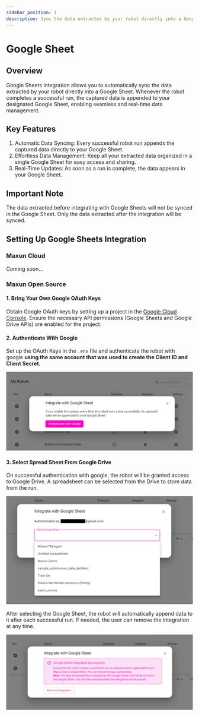```yaml
---
sidebar_position: 1
description: Sync the data extracted by your robot directly into a Google Sheet.
---
```


# Google Sheet

## Overview

Google Sheets integration allows you to automatically sync the data extracted by your robot directly into a Google Sheet. Whenever the robot completes a successful run, the captured data is appended to your designated Google Sheet, enabling seamless and real-time data management.

## Key Features

1. Automatic Data Syncing: Every successful robot run appends the captured data directly to your Google Sheet.
2. Effortless Data Management: Keep all your extracted data organized in a single Google Sheet for easy access and sharing.
3. Real-Time Updates: As soon as a run is complete, the data appears in your Google Sheet.

## Important Note

The data extracted before integrating with Google Sheets will not be synced in the Google Sheet. Only the data extracted after the integration will be synced.

## Setting Up Google Sheets Integration

### Maxun Cloud
Coming soon...

### Maxun Open Source

#### 1. Bring Your Own Google OAuth Keys
Obtain Google OAuth keys by setting up a project in the [Google Cloud Console](https://console.cloud.google.com/).
Ensure the necessary API permissions (Google Sheets and Google Drive APIs) are enabled for the project.

#### 2. Authenticate With Google
Set up the OAuth Keys in the `.env` file and authenticate the robot with google **using the same account that was used to create the Client ID and Client Secret**.

![Maxun GSheet Integration](gsheet_integration.png)

#### 3. Select Spread Sheet From Google Drive
On successful authentication with google, the robot will be granted access to Google Drive. A spreadsheet can be selected from the Drive to store data from the run.

![Maxun GSheet Sheets](gsheet_sheets.png)

After selecting the Google Sheet, the robot will automatically append data to it after each successful run. If needed, the user can remove the integration at any time.

![Maxun GSheet Integrated](gsheet_integrated.png)


